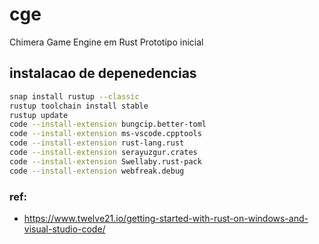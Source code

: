 # cge
Chimera Game  Engine em Rust Prototipo inicial

## instalacao de depenedencias
```bash
snap install rustup --classic
rustup toolchain install stable
rustup update
code --install-extension bungcip.better-toml
code --install-extension ms-vscode.cpptools
code --install-extension rust-lang.rust
code --install-extension serayuzgur.crates
code --install-extension Swellaby.rust-pack
code --install-extension webfreak.debug
```


### ref:
- https://www.twelve21.io/getting-started-with-rust-on-windows-and-visual-studio-code/